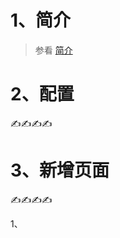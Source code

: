 # 1、简介

> 参看 [简介](client-instruction.md)

# 2、配置
:writing_hand::writing_hand::writing_hand::writing_hand:

# 3、新增页面

:writing_hand::writing_hand::writing_hand::writing_hand:

1、

